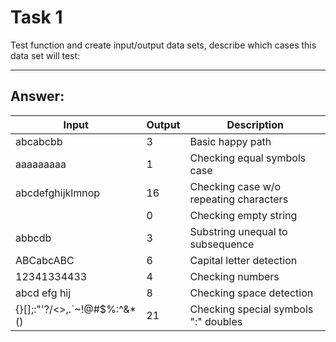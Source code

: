 # Task 1
Test function and create input/output data sets, describe which cases this data set will test:
___
## Answer:
|Input                      |Output|Description                           |
|---------------------------|------|--------------------------------------| 
|abcabcbb                   |3     |Basic happy path                      |
|aaaaaaaaa                  |1     |Checking equal symbols case           |
|abcdefghijklmnop           |16    |Checking case w/o repeating characters|
|                           |0     |Checking empty string                 |
|abbcdb                     |3     |Substring unequal to subsequence      |
|ABCabcABC                  |6     |Capital letter detection              |
|12341334433                |4     |Checking numbers                      |
|abcd efg hij               |8     |Checking space detection              |
|{}[];:"'?/<>,.`~!@#$%:^&*()|21    |Checking special symbols ":" doubles  |